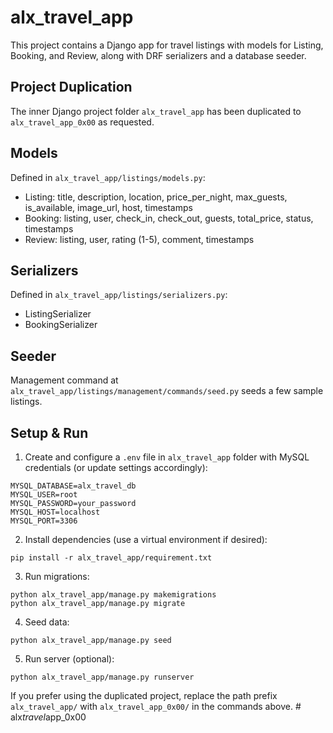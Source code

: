 # alx_travel_app

This project contains a Django app for travel listings with models for Listing, Booking, and Review, along with DRF serializers and a database seeder.

## Project Duplication

The inner Django project folder `alx_travel_app` has been duplicated to `alx_travel_app_0x00` as requested.

## Models

Defined in `alx_travel_app/listings/models.py`:

- Listing: title, description, location, price_per_night, max_guests, is_available, image_url, host, timestamps
- Booking: listing, user, check_in, check_out, guests, total_price, status, timestamps
- Review: listing, user, rating (1-5), comment, timestamps

## Serializers

Defined in `alx_travel_app/listings/serializers.py`:

- ListingSerializer
- BookingSerializer

## Seeder

Management command at `alx_travel_app/listings/management/commands/seed.py` seeds a few sample listings.

## Setup & Run

1) Create and configure a `.env` file in `alx_travel_app` folder with MySQL credentials (or update settings accordingly):

```
MYSQL_DATABASE=alx_travel_db
MYSQL_USER=root
MYSQL_PASSWORD=your_password
MYSQL_HOST=localhost
MYSQL_PORT=3306
```

2) Install dependencies (use a virtual environment if desired):

```
pip install -r alx_travel_app/requirement.txt
```

3) Run migrations:

```
python alx_travel_app/manage.py makemigrations
python alx_travel_app/manage.py migrate
```

4) Seed data:

```
python alx_travel_app/manage.py seed
```

5) Run server (optional):

```
python alx_travel_app/manage.py runserver
```

If you prefer using the duplicated project, replace the path prefix `alx_travel_app/` with `alx_travel_app_0x00/` in the commands above.
#   a l x _ t r a v e l _ a p p _ 0 x 0 0  
 